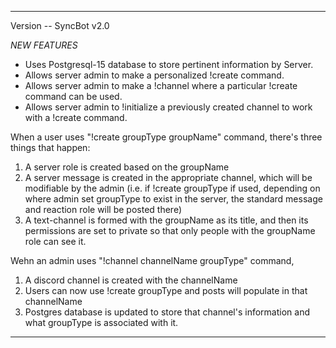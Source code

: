 <hr>
Version -- SyncBot v2.0 

*NEW FEATURES* 
- Uses Postgresql-15 database to store pertinent information by Server.
- Allows server admin to make a personalized !create command.
- Allows server admin to make a !channel where a particular !create command can be used. 
- Allows server admin to !initialize a previously created channel to work with a !create command. 

When a user uses "!create groupType groupName" command, there's three things that happen:

1. A server role is created based on the groupName 
2. A server message is created in the appropriate channel, which will be modifiable by the admin (i.e. if !create groupType if used, depending on where admin set groupType to exist in the server, the standard message and reaction role will be posted there)
3. A text-channel is formed with the groupName as its title, and then its permissions are set to private so that only people with the groupName role can see it. 

Wehn an admin uses "!channel channelName groupType" command, 

1. A discord channel is created with the channelName
2. Users can now use !create groupType and posts will populate in that channelName 
3. Postgres database is updated to store that channel's information and what groupType is associated with it.
<hr>

